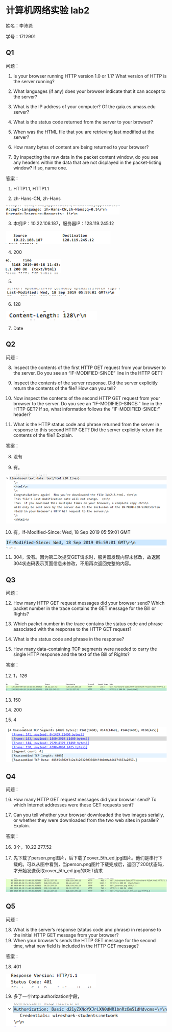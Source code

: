 # 计算机网络实验 lab2

姓名：李沛尧

学号：1712901

## Q1
问题：
1. Is your browser running HTTP version 1.0 or 1.1? What version of HTTP is the server running?

2. What languages (if any) does your browser indicate that it can accept to the server?

3. What is the IP address of your computer? Of the gaia.cs.umass.edu server?

4. What is the status code returned from the server to your browser?

5. When was the HTML file that you are retrieving last modified at the server?

6. How many bytes of content are being returned to your browser?

7. By inspecting the raw data in the packet content window, do you see any headers within the data that are not displayed in the packet-listing window? If so, name one.

答案：

1. HTTP1.1, HTTP1.1

2. zh-Hans-CN, zh-Hans

![Q1-2-img](./Q1-2.png)

3. 本机IP：10.22.108.187，服务器IP：128.119.245.12

![Q1-3-img](./Q1-3.png)

4. 200

![Q1-4-img](./Q1-4.png)

5. 

![Q1-5-img](./Q1-5.png)

6. 128

![Q1-6-img](./Q1-6.png)

7. Date


## Q2

问题：

8. Inspect the contents of the first HTTP GET request from your browser to the server. Do you see an “IF-MODIFIED-SINCE” line in the HTTP GET?

9. Inspect the contents of the server response. Did the server explicitly return the contents of the file? How can you tell?

10. Now inspect the contents of the second HTTP GET request from your browser to the server. Do you see an “IF-MODIFIED-SINCE:” line in the HTTP GET? If so, what information follows the “IF-MODIFIED-SINCE:” header?

11. What is the HTTP status code and phrase returned from the server in response to this second HTTP GET? Did the server explicitly return the contents of the file? Explain.

答案：

8. 没有

9. 有。

![Q2-9-img](./Q2-9.png)

10. 有，If-Modified-Since: Wed, 18 Sep 2019 05:59:01 GMT

![Q2-10-img](./Q2-10.png)

11. 304，没有。因为第二次提交GET请求时，服务器发现内容未修改，故返回304状态码表示页面信息未修改，不用再次返回完整的内容。

## Q3

问题：

12. How many HTTP GET request messages did your browser send? Which packet number in the trace contains the GET message for the Bill or Rights?

13. Which packet number in the trace contains the status code and phrase associated with the response to the HTTP GET request?

14. What is the status code and phrase in the response?

15. How many data-containing TCP segments were needed to carry the single HTTP response and the text of the Bill of Rights?

答案：

12. 1，126

![Q3-12-img](./Q3-12.png)

13. 150

14. 200

15. 4

![Q3-15-img](./Q3-15.png)

## Q4

问题：

16. How many HTTP GET request messages did your browser send? To which Internet addresses were these GET requests sent?

17. Can you tell whether your browser downloaded the two images serially, or whether they were downloaded from the two web sites in parallel? Explain.

答案：

16. 3个，10.22.277.52

17. 先下载了person.png图片，后下载了cover_5th_ed.jpg图片。他们是串行下载的。可以从图中看到，当person.png图片下载完成后，返回了200状态码，才开始发送获取cover_5th_ed.jpg的GET请求

![Q4-17-img](./Q4-17.png)

## Q5

问题：

18. What is the server’s response (status code and phrase) in response to the initial HTTP GET message from your browser?
19. When your browser’s sends the HTTP GET message for the second time, what new field is included in the HTTP GET message?

答案：

18. 401

![Q5-18-img](./Q5-18.png)

19. 多了一个http.authorization字段，

![Q5-19-img](./Q5-19.png)

